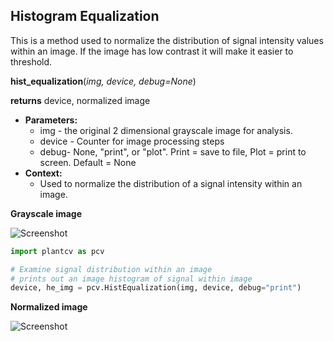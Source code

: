 ## Histogram Equalization

This is a method used to normalize the distribution of signal intensity values within an image. 
If the image has low contrast it will make it easier to threshold.

**hist_equalization**(*img, device, debug=None*)

**returns** device, normalized image

- **Parameters:**
    - img - the original 2 dimensional grayscale image for analysis.
    - device - Counter for image processing steps
    - debug- None, "print", or "plot". Print = save to file, Plot = print to screen. Default = None
- **Context:**
    - Used to normalize the distribution of a signal intensity within an image.

**Grayscale image**

![Screenshot](img/documentation_images/HistEqualization/grayscale_image.jpg)  

```python
import plantcv as pcv

# Examine signal distribution within an image
# prints out an image histogram of signal within image
device, he_img = pcv.HistEqualization(img, device, debug="print")
```

**Normalized image**

![Screenshot](img/documentation_images/HistEqualization/normalized_image.jpg)  

